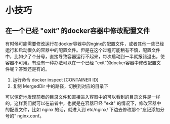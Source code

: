 # 小技巧

## 在一个已经 "exit” 的docker容器中修改配置文件

有时候可能需要修改运行在docker容器中的nginx的配置文件，或者其他一些已经运行和启动很久的容器中的配置文件。但是在这个过程可能稍有不慎，配置文件中，比如少了个分号，直接导致容器运行不起来，每次启动到一半就报错退出，使容器不可用。有没有一种办法可以在一个已经 "exit”的docker容器中修改配置文件呢？答案还是有的。

1. 运行命令 docker inspect [CONTAINER ID] 
2. 复制 MergedDir 中的路径，切换到对应的目录下

可以惊奇地发现前者的目录文件和直接进入容器中的可以看到的目录文件是一样的，这样我们就可以在前者中，也就是在容器已经 "exit" 的情况下，修改容器中的配置文件，比如 nginx 的话，就进入到 etc/nginx/ 下边去修改那个“忘记添加分号的” nginx.conf。


